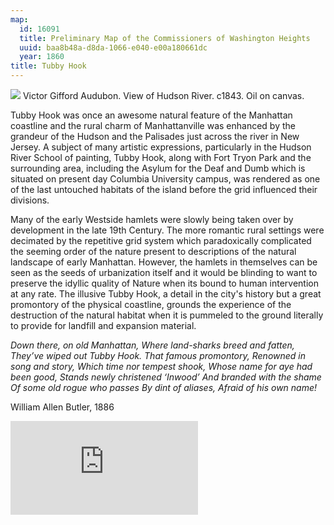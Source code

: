 ```yaml
---
map:
  id: 16091
  title: Preliminary Map of the Commissioners of Washington Heights
  uuid: baa8b48a-d8da-1066-e040-e00a180661dc
  year: 1860
title: Tubby Hook
---
```

![](http://arthistoryreference.com/006/me/509.jpg)
Victor Gifford Audubon. View of Hudson River. c1843. Oil on canvas.

Tubby Hook was once an awesome natural feature of the Manhattan coastline and the rural charm of Manhattanville was enhanced by the grandeur of the Hudson and the Palisades just across the river in New Jersey. A subject of many artistic expressions, particularly in the Hudson River School of painting, Tubby Hook, along with Fort Tryon Park and the surrounding area, including the Asylum for the Deaf and Dumb which is situated on present day Columbia University campus, was rendered as one of the last untouched habitats of the island before the grid influenced their divisions. 

Many of the early Westside hamlets were slowly being taken over by development in the late 19th Century. The more romantic rural settings were decimated by the repetitive grid system which paradoxically complicated the seeming order of the nature present to descriptions of the natural landscape of early Manhattan. However, the hamlets in themselves can be seen as the seeds of urbanization itself and it would be blinding to want to preserve the idyllic quality of Nature when its bound to human intervention at any rate. The illusive Tubby Hook, a detail in the city's history but a great promontory of the physical coastline, grounds the experience of the destruction of the natural habitat when it is pummeled to the ground literally to provide for landfill and expansion material.

_Down there, on old Manhattan,_
_Where land-sharks breed and fatten,_
_They’ve wiped out Tubby Hook._
_That famous promontory,_
_Renowned in song and story,_
_Which time nor tempest shook,_
_Whose name for aye had been good,_
_Stands newly christened ‘Inwood’_
_And branded with the shame_
_Of some old rogue who passes_
_By dint of aliases,_
_Afraid of his own name!_

William Allen Butler, 1886

![](https://images.nypl.org/index.php?id=422072&t=w)

